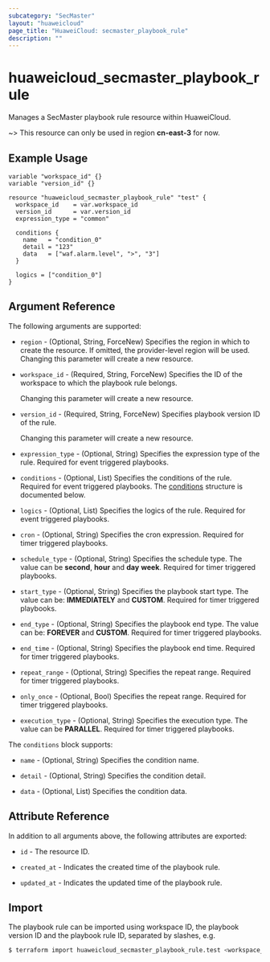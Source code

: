 ```yaml
---
subcategory: "SecMaster"
layout: "huaweicloud"
page_title: "HuaweiCloud: secmaster_playbook_rule"
description: ""
---
```


# huaweicloud_secmaster_playbook_rule

Manages a SecMaster playbook rule resource within HuaweiCloud.

~> This resource can only be used in region **cn-east-3** for now.

## Example Usage

```hcl
variable "workspace_id" {}
variable "version_id" {}

resource "huaweicloud_secmaster_playbook_rule" "test" {
  workspace_id    = var.workspace_id
  version_id      = var.version_id
  expression_type = "common"

  conditions {
    name   = "condition_0"
    detail = "123"
    data   = ["waf.alarm.level", ">", "3"]
  }

  logics = ["condition_0"]
}
```

## Argument Reference

The following arguments are supported:

* `region` - (Optional, String, ForceNew) Specifies the region in which to create the resource.
  If omitted, the provider-level region will be used. Changing this parameter will create a new resource.

* `workspace_id` - (Required, String, ForceNew) Specifies the ID of the workspace to which the playbook rule belongs.

  Changing this parameter will create a new resource.

* `version_id` - (Required, String, ForceNew) Specifies playbook version ID of the rule.

  Changing this parameter will create a new resource.

* `expression_type` - (Optional, String) Specifies the expression type of the rule.
  Required for event triggered playbooks.

* `conditions` - (Optional, List) Specifies the conditions of the rule.
  Required for event triggered playbooks.
The [conditions](#PlaybookRule_ConditionItem) structure is documented below.

* `logics` - (Optional, List) Specifies the logics of the rule.
  Required for event triggered playbooks.

* `cron` - (Optional, String) Specifies the cron expression.
  Required for timer triggered playbooks.

* `schedule_type` - (Optional, String) Specifies the schedule type.
  The value can be **second**, **hour** and **day** **week**. Required for timer triggered playbooks.

* `start_type` - (Optional, String) Specifies the playbook start type.
  The value can be: **IMMEDIATELY** and **CUSTOM**. Required for timer triggered playbooks.

* `end_type` - (Optional, String) Specifies the playbook end type.
  The value can be: **FOREVER** and **CUSTOM**. Required for timer triggered playbooks.

* `end_time` - (Optional, String) Specifies the playbook end time.
  Required for timer triggered playbooks.

* `repeat_range` - (Optional, String) Specifies the repeat range.
  Required for timer triggered playbooks.

* `only_once` - (Optional, Bool) Specifies the repeat range.
  Required for timer triggered playbooks.

* `execution_type` - (Optional, String) Specifies the execution type.
  The value can be **PARALLEL**. Required for timer triggered playbooks.

<a name="PlaybookRule_ConditionItem"></a>
The `conditions` block supports:

* `name` - (Optional, String) Specifies the condition name.

* `detail` - (Optional, String) Specifies the condition detail.

* `data` - (Optional, List) Specifies the condition data.

## Attribute Reference

In addition to all arguments above, the following attributes are exported:

* `id` - The resource ID.

* `created_at` - Indicates the created time of the playbook rule.

* `updated_at` - Indicates the updated time of the playbook rule.

## Import

The playbook rule can be imported using  workspace ID, the playbook version ID and the playbook rule ID,
separated by slashes, e.g.

```bash
$ terraform import huaweicloud_secmaster_playbook_rule.test <workspace_id>/<playbook_version_id>/<playbook_rule_id>
```
